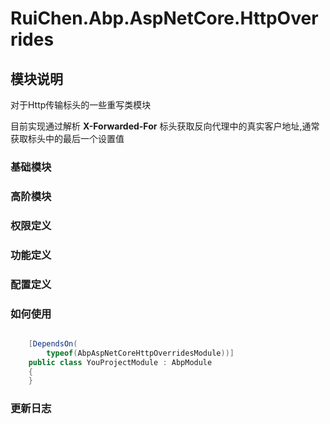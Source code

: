 # RuiChen.Abp.AspNetCore.HttpOverrides

## 模块说明

对于Http传输标头的一些重写类模块  

目前实现通过解析 **X-Forwarded-For** 标头获取反向代理中的真实客户地址,通常获取标头中的最后一个设置值  

### 基础模块  

### 高阶模块  

### 权限定义  

### 功能定义  

### 配置定义  

### 如何使用


```csharp

    [DependsOn(
        typeof(AbpAspNetCoreHttpOverridesModule))]
    public class YouProjectModule : AbpModule
    {
    }

```

### 更新日志 
